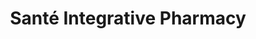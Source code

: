 ---
title: "Santé Integrative Pharmacy"
url: /princeton/sante-integrative-pharmacy/
shop: Drogerie
---